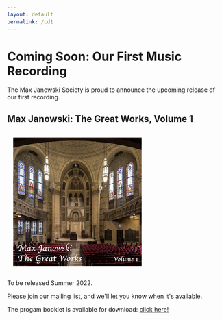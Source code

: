 ```yaml
---
layout: default
permalink: /cd1
---
```


# Coming Soon: Our First Music Recording

The Max Janowski Society is proud to announce the upcoming release of our first recording.

## Max Janowski: The Great Works, Volume 1

<img style="width:300;height:300;margin:1em;" alt="CD Thumbnail" src="/images/CD1Art-300x300.jpg"/>

To be released Summer 2022.

Please join our [mailing list](/subscribe), and we'll let you know when it's
available.

The progam booklet is available for download:  [click here!](/download/cd-janowski-vol-1-program-booklet.pdf)
